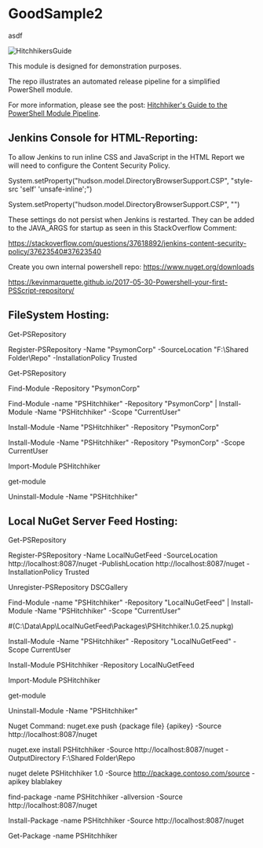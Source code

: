 # GoodSample2

asdf

![HitchhikersGuide](HitchhikersGuide.png)

This module is designed for demonstration purposes.

The repo illustrates an automated release pipeline for a simplified PowerShell module.

For more information, please see the post: [Hitchhiker's Guide to the PowerShell Module Pipeline][HitchhikersGuide].

[HitchhikersGuide]: https://xainey.github.io/2017/powershell-module-pipeline/

Jenkins Console for HTML-Reporting:
---
To allow Jenkins to run inline CSS and JavaScript in the HTML Report we will need to configure the Content Security Policy.

System.setProperty("hudson.model.DirectoryBrowserSupport.CSP", "style-src 'self' 'unsafe-inline';")

System.setProperty("hudson.model.DirectoryBrowserSupport.CSP", "")

These settings do not persist when Jenkins is restarted. They can be added to the JAVA_ARGS for startup as seen in this StackOverflow Comment:

https://stackoverflow.com/questions/37618892/jenkins-content-security-policy/37623540#37623540


Create you own internal powershell repo:
https://www.nuget.org/downloads

https://kevinmarquette.github.io/2017-05-30-Powershell-your-first-PSScript-repository/

FileSystem Hosting:
---
Get-PSRepository

Register-PSRepository -Name "PsymonCorp" -SourceLocation "F:\Shared Folder\Repo" -InstallationPolicy Trusted

Get-PSRepository

Find-Module -Repository "PsymonCorp"

Find-Module -name "PSHitchhiker" -Repository "PsymonCorp" | Install-Module -Name "PSHitchhiker" -Scope "CurrentUser"

Install-Module -Name "PSHitchhiker" -Repository "PsymonCorp"

Install-Module -Name "PSHitchhiker" -Repository "PsymonCorp" -Scope CurrentUser

Import-Module PSHitchhiker

get-module

Uninstall-Module -Name "PSHitchhiker"


Local NuGet Server Feed Hosting:
---
Get-PSRepository

Register-PSRepository -Name LocalNuGetFeed -SourceLocation http://localhost:8087/nuget -PublishLocation http://localhost:8087/nuget -InstallationPolicy Trusted

Unregister-PSRepository DSCGallery

Find-Module -name "PSHitchhiker" -Repository "LocalNuGetFeed" | Install-Module -Name "PSHitchhiker" -Scope "CurrentUser"

#(C:\Data\App\LocalNuGetFeed\Packages\PSHitchhiker.1.0.25.nupkg)

Install-Module -Name "PSHitchhiker" -Repository "LocalNuGetFeed" -Scope CurrentUser

Install-Module PSHitchhiker -Repository LocalNuGetFeed

Import-Module PSHitchhiker

get-module

Uninstall-Module -Name "PSHitchhiker"

Nuget Command:
nuget.exe push {package file} {apikey} -Source http://localhost:8087/nuget

nuget.exe install PSHitchhiker -Source http://localhost:8087/nuget -OutputDirectory F:\Shared Folder\Repo

nuget delete PSHitchhiker 1.0 -Source http://package.contoso.com/source -apikey blablakey

find-package -name PSHitchhiker -allversion -Source http://localhost:8087/nuget

Install-Package -name PSHitchhiker -Source http://localhost:8087/nuget

Get-Package -name PSHitchhiker

